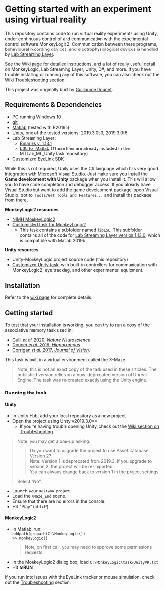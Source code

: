 # Getting started with an experiment using virtual reality

This repository contains code to run virtual reality experiments using Unity, under continuous control of and communication with the experimental control software MonkeyLogic2. Communication between these programs, behavioural recording devices, and electrophysiological devices is handled by [Lab Streaming Layer](https://github.com/sccn/labstreaminglayer). 

See the [Wiki page](https://github.com/JMTNeuroLab/MTLab_UnitySource/wiki) for detailed instructions, and a lot of really useful detail on MonkeyLogic, Lab Streaming Layer, Unity, C#, and more. If you have trouble installing or running any of this software, you can also check out the [Wiki Troubleshooting section](https://github.com/JMTNeuroLab/MTLab_UnitySource/wiki/5.-Misc-and-Troubleshooting). 

This project was originally built by [Guillaume Doucet](https://www.github.com/Doug1983/).

## Requirements & Dependencies
* PC running Windows 10
* [git](https://git-scm.com/download/win)
* [Matlab](http://www.mathworks.com) (tested with R2019b)
* [Unity](https://unity3d.com/get-unity/download), one of the tested versions: 2019.3.0b3, 2019.3.0f6. 
* Lab Streaming Layer: 
    * [Binaries v. 1.13.1](https://github.com/sccn/liblsl/releases/tag/1.13.1) 
    * [LSL for Matlab](https://github.com/labstreaminglayer/liblsl-Matlab/releases/tag/1.13.0-b13-matlab2019b) (These files are already included in the MTLab_ML_UnityTask repository)
* [Customized EyeLink SDK](https://github.com/JMTNeuroLab/EyeLink_SDK_for_Unity)

While this is not required, Unity uses the C# language which has very good integration with [Microsoft Visual Studio](https://visualstudio.microsoft.com/). Just make sure you install the **Game development with Unity** package when you install it. This will allow you to have code completion and debugger access. If you already have Visual Studio but want to add the game development package, open Visual Studio, got to: `Tools/Get Tools and Features...` and install the package from there. 


**MonkeyLogic2 resources** <br>  
* [NIMH MonkeyLogic2](https://monkeylogic.nimh.nih.gov/download.html)
* [Customisted task for MonkeyLogic2](https://github.com/JMTNeuroLab/MTLab_ML_UnityTask.git)
	* This task contains a subfolder named `libLSL`. This subfolder contains all of the code for [Lab Streaming Layer version 1.13.0](https://github.com/labstreaminglayer/liblsl-Matlab/releases), which is compatible with Matlab 2019b. 
	
**Unity resources** <br>
* Unity-MonkeyLogic project source code (this repository)
* [Customized Unity task](https://github.com/JMTNeuroLab/MTLab_ML_UnityTask.git), with built-in controllers for communication with MonkeyLogic2, eye tracking, and other experimental equipment.


## Installation
Refer to the [wiki page](https://github.com/JMTNeuroLab/MTLab_UnitySource/wiki/1.-Installation) for complete details. 


## Getting started

To test that your installation is working, you can try to run a copy of the associative memory task used in:
* [Gulli <em>et al.</em> 2020, <em>Nature Neuroscience</em>](https://www.nature.com/articles/s41593-019-0548-3).
* [Doucet <em>et al.</em> 2019, <em>Hippocampus</em>](https://onlinelibrary.wiley.com/doi/10.1002/hipo.23140).
* [Corrigan <em>et al.</em> 2017, <em>Journal of Vision</em>](http://jov.arvojournals.org/article.aspx?articleid=2659575).

This task is built in a virtual environment called the X-Maze. 
> Note, this is not an exact copy of the task used in these articles. The published version relies on a now-deprecated version of Unreal Engine. The task was re-created exactly using the Unity engine. 


### Running the task
#### Unity
* In Unity Hub, add your local repository as a new project. 
* Open the project using Unity v2019.3.0**
     * If you're having trouble opening Unity, check out the [Wiki section on Troubleshooting](https://github.com/JMTNeuroLab/MTLab_UnitySource/wiki/5.-Misc-and-Troubleshooting).

> Note, you may get a pop-up asking: 
>> 
>> Do you want to upgrade the project to use Asset Database Version 2? <br>
>> Note: Version 1 is deprecated from 2019.3. If you upgrade to version 2, the project will be re-imported. <br> 
>> You can always change back to version 1 in the project settings. <br>
>> 
> Select "No". 

 * Launch your `UnityVR` project.
 * Load the `XMaze_End` scene.
 * Ensure that there are no errors in the console.
 * Hit "Play" (ctrl+P)

#### MonkeyLogic2 
* In Matlab, run: <br>
  `addpath(genpath(C:\MonkeyLogic\))`<br>
  `>> monkeylogic()`
  > Note, on first call, you may need to approve some permissions requests. 
* In the MonkeyLogic2 dialog box, load `C:\MonkeyLogic\task\UnityVR.txt`
* Hit &#x2622;**RUN**

If you run into issues with the EyeLink tracker or mouse simulation, check out the [Troubleshooting](https://github.com/JMTNeuroLab/MTLab_UnitySource/wiki/5.-Misc-and-Troubleshooting) section. 
